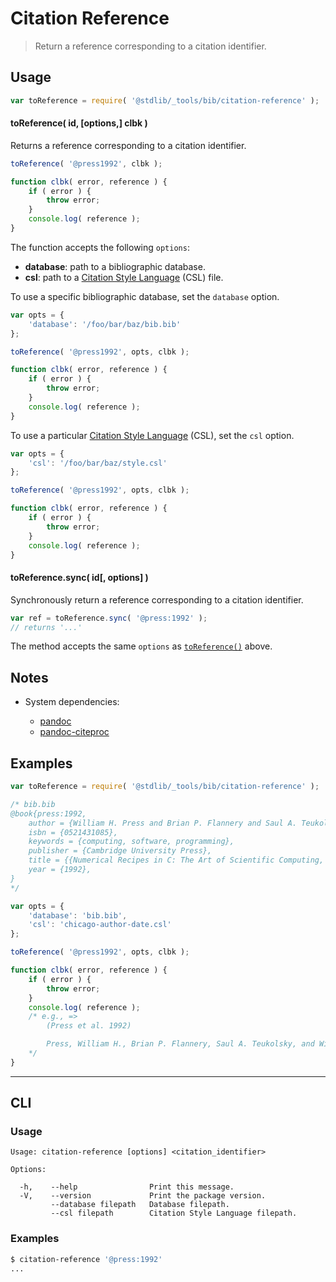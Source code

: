 # Citation Reference

> Return a reference corresponding to a citation identifier.

<section class="intro">

</section>

<!-- /.intro -->

<section class="usage">

## Usage

```javascript
var toReference = require( '@stdlib/_tools/bib/citation-reference' );
```

<a name="to-reference"></a>

#### toReference( id, \[options,] clbk )

Returns a reference corresponding to a citation identifier.

```javascript
toReference( '@press1992', clbk );

function clbk( error, reference ) {
    if ( error ) {
        throw error;
    }
    console.log( reference );
}
```

The function accepts the following `options`:

-   **database**: path to a bibliographic database.
-   **csl**: path to a [Citation Style Language][csl] (CSL) file.

To use a specific bibliographic database, set the `database` option.

```javascript
var opts = {
    'database': '/foo/bar/baz/bib.bib'
};

toReference( '@press1992', opts, clbk );

function clbk( error, reference ) {
    if ( error ) {
        throw error;
    }
    console.log( reference );
}
```

To use a particular [Citation Style Language][csl] (CSL), set the `csl` option.

```javascript
var opts = {
    'csl': '/foo/bar/baz/style.csl'
};

toReference( '@press1992', opts, clbk );

function clbk( error, reference ) {
    if ( error ) {
        throw error;
    }
    console.log( reference );
}
```

#### toReference.sync( id\[, options] )

Synchronously return a reference corresponding to a citation identifier.

```javascript
var ref = toReference.sync( '@press:1992' );
// returns '...'
```

The method accepts the same `options` as [`toReference()`](#to-reference) above.

</section>

<!-- /.usage -->

<section class="notes">

## Notes

-   System dependencies:

    -   [pandoc][pandoc]
    -   [pandoc-citeproc][pandoc-citeproc]

</section>

<!-- /.notes -->

<section class="examples">

## Examples

<!-- eslint no-undef: "error" -->

```javascript
var toReference = require( '@stdlib/_tools/bib/citation-reference' );

/* bib.bib
@book{press:1992,
    author = {William H. Press and Brian P. Flannery and Saul A. Teukolsky and William T. Vetterling},
    isbn = {0521431085},
    keywords = {computing, software, programming},
    publisher = {Cambridge University Press},
    title = {{Numerical Recipes in C: The Art of Scientific Computing, Second Edition}},
    year = {1992},
}
*/

var opts = {
    'database': 'bib.bib',
    'csl': 'chicago-author-date.csl'
};

toReference( '@press1992', opts, clbk );

function clbk( error, reference ) {
    if ( error ) {
        throw error;
    }
    console.log( reference );
    /* e.g., =>
        (Press et al. 1992)

        Press, William H., Brian P. Flannery, Saul A. Teukolsky, and William T. Vetterling. 1992. _Numerical Recipes in C: The Art of Scientific Computing, Second Edition_. Cambridge University Press.
    */
}
```

</section>

<!-- /.examples -->

* * *

<section class="cli">

## CLI

<section class="usage">

### Usage

```text
Usage: citation-reference [options] <citation_identifier>

Options:

  -h,    --help                Print this message.
  -V,    --version             Print the package version.
         --database filepath   Database filepath.
         --csl filepath        Citation Style Language filepath.
```

</section>

<!-- /.usage -->

<section class="examples">

### Examples

```bash
$ citation-reference '@press:1992'
...
```

</section>

<!-- /.examples -->

</section>

<!-- /.cli -->

<section class="links">

[csl]: http://citationstyles.org/

[pandoc]: http://pandoc.org/

[pandoc-citeproc]: https://github.com/jgm/pandoc-citeproc

</section>

<!-- /.links -->
